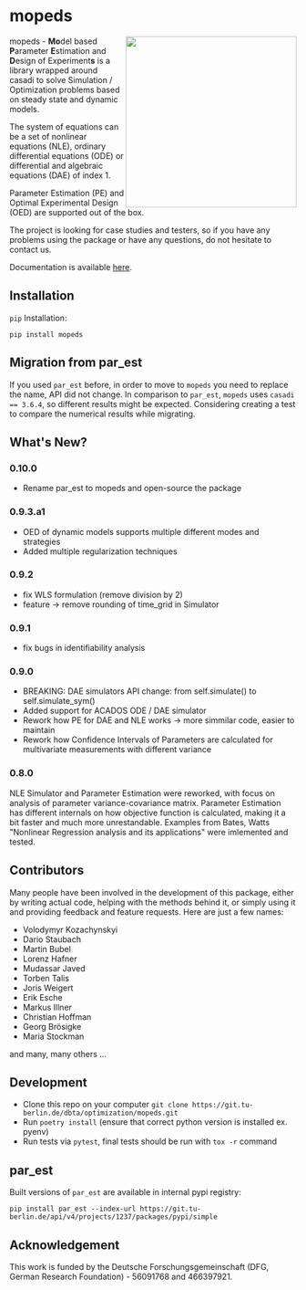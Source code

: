 # mopeds

<img align="right" src="https://git.tu-berlin.de/dbta/optimization/mopeds/-/raw/main/docs/logo.png" width="300px">

mopeds - **Mo**del based **P**arameter **E**stimation and **D**esign of Experiment**s** is a library wrapped around casadi to solve Simulation / Optimization problems based on steady state and dynamic models.

The system of equations can be a set of nonlinear equations (NLE), ordinary differential equations (ODE) or differential and algebraic equations (DAE) of index 1.

Parameter Estimation (PE) and Optimal Experimental Design (OED) are supported out of the box.

The project is looking for case studies and testers, so if you have any problems using the package or have any questions, do not hesitate to contact us.

Documentation is available [here](https://mopeds.readthedocs.io/en/latest/).


## Installation

`pip` Installation:

```
pip install mopeds
```

## Migration from par_est

If you used `par_est` before, in order to move to `mopeds` you need to replace the name, API did not change. In comparison to `par_est`, `mopeds` uses `casadi == 3.6.4`, so different results might be expected.
Considering creating a test to compare the numerical results while migrating.

## What's New?

### 0.10.0

- Rename par_est to mopeds and open-source the package

### 0.9.3.a1

- OED of dynamic models supports multiple different modes and strategies
- Added multiple regularization techniques

### 0.9.2

- fix WLS formulation  (remove division by 2)
- feature -> remove rounding of time_grid in Simulator

### 0.9.1

- fix bugs in identifiability analysis

### 0.9.0

- BREAKING: DAE simulators API change: from self.simulate() to self.simulate_sym()
- Added support for ACADOS ODE / DAE simulator
- Rework how PE for DAE and NLE works -> more simmilar code, easier to maintain
- Rework how Confidence Intervals of Parameters are calculated for multivariate measurements with different variance

### 0.8.0

NLE Simulator and Parameter Estimation were reworked, with focus on analysis of parameter variance-covariance matrix.
Parameter Estimation has different internals on how objective function is calculated, making it a bit faster and much more unrestandable.
Examples from Bates, Watts "Nonlinear Regression analysis and its applications" were imlemented and tested.

## Contributors

Many people have been involved in the development of this package, either by writing actual code, helping with the methods behind it, or simply using it and providing feedback and feature requests. Here are just a few names:

- Volodymyr Kozachynskyi
- Dario Staubach
- Martin Bubel
- Lorenz Hafner
- Mudassar Javed
- Torben Talis
- Joris Weigert
- Erik Esche
- Markus Illner
- Christian Hoffman
- Georg Brösigke
- Maria Stockman

and many, many others ...

## Development

- Clone this repo on your computer `git clone https://git.tu-berlin.de/dbta/optimization/mopeds.git`
- Run `poetry install` (ensure that correct python version is installed ex. pyenv)
- Run tests via `pytest`, final tests should be run with `tox -r` command

## par_est

Built versions of `par_est` are available in internal pypi registry:

```
pip install par_est --index-url https://git.tu-berlin.de/api/v4/projects/1237/packages/pypi/simple
```

## Acknowledgement

This work is funded by the Deutsche Forschungsgemeinschaft (DFG, German Research Foundation) - 56091768 and 466397921.
